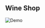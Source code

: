 ## Wine Shop
![Demo](https://user-images.githubusercontent.com/47358094/122232405-80338b80-cebb-11eb-8b0d-7addba811986.gif)
